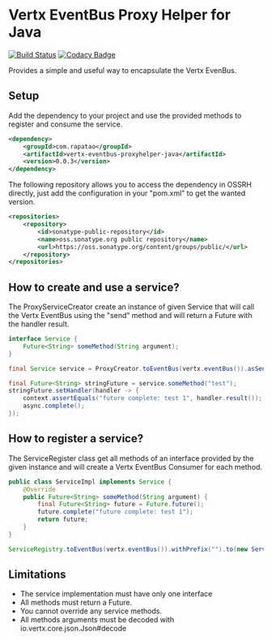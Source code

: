 # Vertx EventBus Proxy Helper for Java

[![Build Status](https://travis-ci.org/rapatao/vertx-eventbus-proxyhelper-java.svg?branch=master)](https://travis-ci.org/rapatao/vertx-eventbus-proxyhelper-java) [![Codacy Badge](https://api.codacy.com/project/badge/Grade/b86ce732e6e741b1b7e8dafb9deb3bbb)](https://www.codacy.com/app/rapatao/vertx-eventbus-proxyhelper-java?utm_source=github.com&amp;utm_medium=referral&amp;utm_content=rapatao/vertx-eventbus-proxyhelper-java&amp;utm_campaign=Badge_Grade)

Provides a simple and useful way to encapsulate the Vertx EvenBus.

## Setup

Add the dependency to your project and use the provided methods to register and consume the service.
```xml
<dependency>
    <groupId>com.rapatao</groupId>
    <artifactId>vertx-eventbus-proxyhelper-java</artifactId>
    <version>0.0.3</version>
</dependency>
```

The following repository allows you to access the dependency in OSSRH directly, just add the configuration in your "pom.xml" to get the wanted version.
```xml
<repositories>
    <repository>
        <id>sonatype-public-repository</id>
        <name>oss.sonatype.org public repository</name>
        <url>https://oss.sonatype.org/content/groups/public/</url>
    </repository>
</repositories>
```

## How to create and use a service?
The ProxyServiceCreator create an instance of given Service that will call the Vertx EventBus using the "send" method and will return a Future<T> with the handler result.
```java
interface Service {
    Future<String> someMethod(String argument);
}
```

```java
final Service service = ProxyCreator.toEventBus(vertx.eventBus()).asSend(Service.class);

final Future<String> stringFuture = service.someMethod("test");
stringFuture.setHandler(handler -> {
    context.assertEquals("future complete: test 1", handler.result());
    async.complete();
});
```

## How to register a service?
The ServiceRegister class get all methods of an interface provided by the given instance and will create a Vertx EventBus Consumer for each method.

```java
public class ServiceImpl implements Service {
    @Override
    public Future<String> someMethod(String argument) {
        final Future<String> future = Future.future();
        future.complete("future complete: test 1");
        return future;
    }
}
```

```java
ServiceRegistry.toEventBus(vertx.eventBus()).withPrefix("").to(new ServiceImpl()).registry();
```

## Limitations

- The service implementation must have only one interface
- All methods must return a Future<T>.
- You cannot override any service methods.
- All methods arguments must be decoded with io.vertx.core.json.Json#decode
